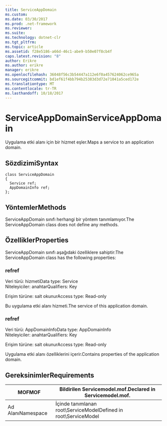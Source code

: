 ```yaml
---
title: ServiceAppDomain
ms.custom: 
ms.date: 03/30/2017
ms.prod: .net-framework
ms.reviewer: 
ms.suite: 
ms.technology: dotnet-clr
ms.tgt_pltfrm: 
ms.topic: article
ms.assetid: f28e5186-a66d-46c1-abe9-b50e07f8cb4f
caps.latest.revision: "8"
author: Erikre
ms.author: erikre
manager: erikre
ms.openlocfilehash: 36048f56c3b54447a112e6f0a457624062ce965a
ms.sourcegitcommit: bd1ef61f4bb794b25383d3d72e71041a5ced172e
ms.translationtype: MT
ms.contentlocale: tr-TR
ms.lasthandoff: 10/18/2017
---
```

# <a name="serviceappdomain"></a><span data-ttu-id="4e350-102">ServiceAppDomain</span><span class="sxs-lookup"><span data-stu-id="4e350-102">ServiceAppDomain</span></span>
<span data-ttu-id="4e350-103">Uygulama etki alanı için bir hizmet eşler.</span><span class="sxs-lookup"><span data-stu-id="4e350-103">Maps a service to an application domain.</span></span>  
  
## <a name="syntax"></a><span data-ttu-id="4e350-104">Sözdizimi</span><span class="sxs-lookup"><span data-stu-id="4e350-104">Syntax</span></span>  
  
```  
class ServiceAppDomain  
{  
  Service ref;  
  AppDomainInfo ref;  
};  
```  
  
## <a name="methods"></a><span data-ttu-id="4e350-105">Yöntemler</span><span class="sxs-lookup"><span data-stu-id="4e350-105">Methods</span></span>  
 <span data-ttu-id="4e350-106">ServiceAppDomain sınıfı herhangi bir yöntem tanımlamıyor.</span><span class="sxs-lookup"><span data-stu-id="4e350-106">The ServiceAppDomain class does not define any methods.</span></span>  
  
## <a name="properties"></a><span data-ttu-id="4e350-107">Özellikler</span><span class="sxs-lookup"><span data-stu-id="4e350-107">Properties</span></span>  
 <span data-ttu-id="4e350-108">ServiceAppDomain sınıfı aşağıdaki özelliklere sahiptir:</span><span class="sxs-lookup"><span data-stu-id="4e350-108">The ServiceAppDomain class has the following properties:</span></span>  
  
### <a name="ref"></a><span data-ttu-id="4e350-109">ref</span><span class="sxs-lookup"><span data-stu-id="4e350-109">ref</span></span>  
 <span data-ttu-id="4e350-110">Veri türü: hizmeti</span><span class="sxs-lookup"><span data-stu-id="4e350-110">Data type: Service</span></span>  
<span data-ttu-id="4e350-111">Niteleyiciler: anahtar</span><span class="sxs-lookup"><span data-stu-id="4e350-111">Qualifiers: Key</span></span>  
  
 <span data-ttu-id="4e350-112">Erişim türüne: salt okunur</span><span class="sxs-lookup"><span data-stu-id="4e350-112">Access type: Read-only</span></span>  
  
 <span data-ttu-id="4e350-113">Bu uygulama etki alanı hizmeti.</span><span class="sxs-lookup"><span data-stu-id="4e350-113">The service of this application domain.</span></span>  
  
### <a name="ref"></a><span data-ttu-id="4e350-114">ref</span><span class="sxs-lookup"><span data-stu-id="4e350-114">ref</span></span>  
 <span data-ttu-id="4e350-115">Veri türü: AppDomainInfo</span><span class="sxs-lookup"><span data-stu-id="4e350-115">Data type: AppDomainInfo</span></span>  
<span data-ttu-id="4e350-116">Niteleyiciler: anahtar</span><span class="sxs-lookup"><span data-stu-id="4e350-116">Qualifiers: Key</span></span>  
  
 <span data-ttu-id="4e350-117">Erişim türüne: salt okunur</span><span class="sxs-lookup"><span data-stu-id="4e350-117">Access type: Read-only</span></span>  
  
 <span data-ttu-id="4e350-118">Uygulama etki alanı özelliklerini içerir.</span><span class="sxs-lookup"><span data-stu-id="4e350-118">Contains properties of the application domain.</span></span>  
  
## <a name="requirements"></a><span data-ttu-id="4e350-119">Gereksinimler</span><span class="sxs-lookup"><span data-stu-id="4e350-119">Requirements</span></span>  
  
|<span data-ttu-id="4e350-120">MOF</span><span class="sxs-lookup"><span data-stu-id="4e350-120">MOF</span></span>|<span data-ttu-id="4e350-121">Bildirilen Servicemodel.mof.</span><span class="sxs-lookup"><span data-stu-id="4e350-121">Declared in Servicemodel.mof.</span></span>|  
|---------|-----------------------------------|  
|<span data-ttu-id="4e350-122">Ad Alanı</span><span class="sxs-lookup"><span data-stu-id="4e350-122">Namespace</span></span>|<span data-ttu-id="4e350-123">İçinde tanımlanan root\ServiceModel</span><span class="sxs-lookup"><span data-stu-id="4e350-123">Defined in root\ServiceModel</span></span>|
